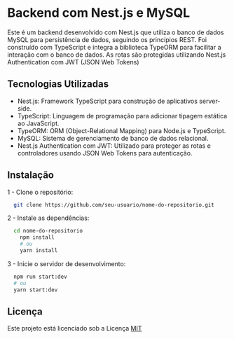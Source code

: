# Backend com Nest.js e MySQL

Este é um backend desenvolvido com Nest.js que utiliza o banco de dados MySQL para persistência de dados, seguindo os princípios REST. Foi construído com TypeScript e integra a biblioteca TypeORM para facilitar a interação com o banco de dados. As rotas são protegidas utilizando Nest.js Authentication com JWT (JSON Web Tokens)


## Tecnologias Utilizadas
- Nest.js: Framework TypeScript para construção de aplicativos server-side.
- TypeScript: Linguagem de programação para adicionar tipagem estática ao JavaScript.
- TypeORM: ORM (Object-Relational Mapping) para Node.js e TypeScript.
- MySQL: Sistema de gerenciamento de banco de dados relacional.
- Nest.js Authentication com JWT: Utilizado para proteger as rotas e controladores usando JSON Web Tokens para autenticação.

## Instalação

1 - Clone o repositório:

```bash
  git clone https://github.com/seu-usuario/nome-do-repositorio.git
```

2 - Instale as dependências:

```bash
  cd nome-do-repositorio
    npm install
    # ou
    yarn install
```

3 - Inicie o servidor de desenvolvimento:

```bash
  npm run start:dev
  # ou
  yarn start:dev

```

## Licença

Este projeto está licenciado sob a Licença [MIT](https://choosealicense.com/licenses/mit/)




